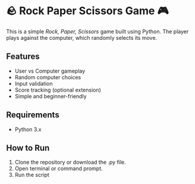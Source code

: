 # 🪨 Rock Paper Scissors Game 🎮

This is a simple *Rock, Paper, Scissors* game built using Python. The player plays against the computer, which randomly selects its move.

## Features

- User vs Computer gameplay
- Random computer choices
- Input validation
- Score tracking (optional extension)
- Simple and beginner-friendly

##  Requirements

- Python 3.x  

##  How to Run

1. Clone the repository or download the .py file.
2. Open terminal or command prompt.
3. Run the script

